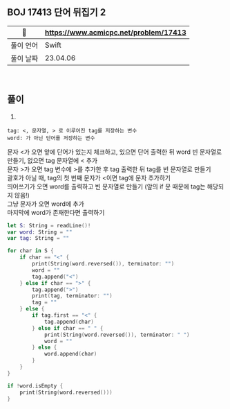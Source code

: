 ## BOJ 17413 단어 뒤집기 2

|🔗|https://www.acmicpc.net/problem/17413|
|---|---|
|풀이 언어|Swift|
|풀이 날짜|23.04.06|

</br>


##  풀이

1.
```
tag: <, 문자열, > 로 이루어진 tag를 저장하는 변수
word: 가 아닌 단어를 저장하는 변수
```

문자 <가 오면 앞에 단어가 있는지 체크하고, 있으면 단어 출력한 뒤 word 빈 문자열로 만들기, 없으면 tag 문자열에 < 추가 </br>
문자 >가 오면 tag 변수에 >를 추가한 후 tag 출력한 뒤 tag를 빈 문자열로 만들기 </br>
괄호가 아닐 때, tag의 첫 번째 문자가 <이면 tag에 문자 추가하기 </br>
띄어쓰기가 오면 word를 출력하고 빈 문자열로 만들기 (앞의 if 문 때문에 tag는 해당되지 않음!) </br>
그냥 문자가 오면 word에 추가 </br>
마지막에 word가 존재한다면 출력하기 </br>

```Swift
let S: String = readLine()!
var word: String = ""
var tag: String = ""

for char in S {
    if char == "<" {
        print(String(word.reversed()), terminator: "")
        word = ""
        tag.append("<")
    } else if char == ">" {
        tag.append(">")
        print(tag, terminator: "")
        tag = ""
    } else {
        if tag.first == "<" {
            tag.append(char)
        } else if char == " " {
            print(String(word.reversed()), terminator: " ")
            word = ""
        } else {
            word.append(char)
        }
    }
}

if !word.isEmpty {
    print(String(word.reversed()))
}
```
